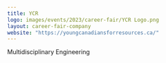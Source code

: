 ```yaml
---
title: YCR
logo: images/events/2023/career-fair/YCR Logo.png
layout: career-fair-company
website: "https://youngcanadiansforresources.ca/"
---
```


Multidisciplinary Engineering
